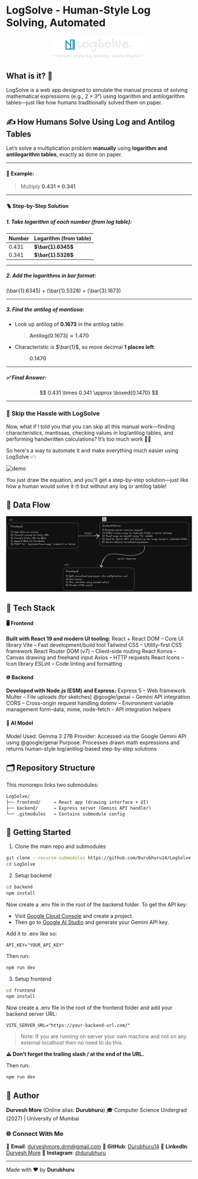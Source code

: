 # LogSolve - Human-Style Log Solving, Automated

<p align="center">
<img src="./assets//logo.svg" style="width:250px;"/>
</p>

## What is it? 🤔

LogSolve is a web app designed to simulate the manual process of solving mathematical expressions (e.g., 2 × 3²) using logarithm and antilogarithm tables—just like how humans traditionally solved them on paper.

## ✍️ How Humans Solve Using Log and Antilog Tables

Let’s solve a multiplication problem **manually** using **logarithm and antilogarithm tables**, exactly as done on paper.

---

#### 🔢 Example:

> Multiply **0.431 × 0.341**

---

#### 🪜 Step-by-Step Solution

##### 1. **Take logarithm of each number** (from log table):

| Number | Logarithm (from table) |
| ------ | ---------------------- |
| 0.431  | **$\bar{1}.6345$**     |
| 0.341  | **$\bar{1}.5328$**     |

---

##### 2. **Add the logarithms in bar format:**

\(\bar{1}.6345\) + \(\bar{1}.5328\) = \(\bar{3}.1673\)

---

##### 3. **Find the antilog of mantissa:**

- Look up antilog of **0.1673** in the antilog table:

  > **$\text{Antilog}(0.1673) \approx 1.470$**

- Characteristic is $\bar{1}$, so move decimal **1 places left**:

  > **$0.1470$**

---

##### ✅ Final Answer:

$$
0.431 \times 0.341 \approx \boxed{0.1470}
$$

---

### 🤖 Skip the Hassle with LogSolve

Now, what if I told you that you can skip all this manual work—finding characteristics, mantissas, checking values in log/antilog tables, and performing handwritten calculations? It’s too much work 😮‍💨

So here's a way to automate it and make everything much easier using LogSolve ✅:

<p align="center">

![demo](./assets/demo.GIF)

</p>

You just draw the equation, and you'll get a step-by-step solution—just like how a human would solve it 🤓 but without any log or antilog table!

## 🤳 Data Flow

<p align="center">

  ![data flow diagram](./assets/dataFlow.png)

</p>


## 🧰 Tech Stack

#### 🖥️ Frontend

**Built with React 19 and modern UI tooling:**
React + React DOM – Core UI library
Vite – Fast development/build tool
Tailwind CSS – Utility-first CSS framework
React Router DOM (v7) – Client-side routing
React Konva – Canvas drawing and freehand input
Axios – HTTP requests
React Icons – Icon library
ESLint – Code linting and formatting

#### 🌐 Backend

**Developed with Node.js (ESM) and Express:**
Express 5 – Web framework
Multer – File uploads (for sketches)
@google/genai – Gemini API integration
CORS – Cross-origin request handling
dotenv – Environment variable management
form-data, mime, node-fetch – API integration helpers

#### 🧠 AI Model

Model Used: Gemma 3 27B
Provider: Accessed via the Google Gemini API using @google/genai
Purpose: Processes drawn math expressions and returns human-style log/antilog-based step-by-step solutions

## 🗂️ Repository Structure

This monorepo links two submodules:

```
LogSolve/
├── frontend/     → React app (drawing interface + UI)
├── backend/      → Express server (Gemini API handler)
└── .gitmodules   → Contains submodule config
```

## 🚀 Getting Started

1. Clone the main repo and submodules

```bash
git clone --recurse-submodules https://github.com/Durubhuru14/LogSolve.git
cd LogSolve
```

2. Setup backend

```bash
cd backend
npm install
```

Now create a .env file in the root of the backend folder. To get the API key:
- Visit [Google Cloud Console](https://console.cloud.google.com) and create a project.
- Then go to [Google AI Studio](https://aistudio.google.com/) and generate your Gemini API key.

Add it to .env like so:
```env
API_KEY="YOUR_API_KEY"
```

Then run:
```bash
npm run dev
```
3. Setup frontend

```bash
cd frontend
npm install
```

Now create a .env file in the root of the frontend folder and add your backend server URL:

```
VITE_SERVER_URL="https://your-backend-url.com/"
```
> Note: If you are running on server your own machine and not on any external localhost then no need to do this.

**⚠️ Don't forget the trailing slash / at the end of the URL.**

Then run:

```bash
npm run dev
```

## 🐣 Author

**Durvesh More** (Online alias: **Durubhuru**)
🎓 Computer Science Undergrad (2027) | University of Mumbai

### 🌐 Connect With Me

📧 **Email**: [durveshmore.drm@gmail.com](mailto:durveshmore.drm@gmail.com)
🔗 **GitHub**: [Durubhuru14](https://github.com/Durubhuru14)
💼 **LinkedIn**: [Durvesh More](https://www.linkedin.com/in/durvesh-more-1016ab282)
📸 **Instagram**: [@durubhuru](https://www.instagram.com/durubhuru/)

---

Made with ❤️ by **Durubhuru**